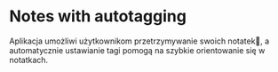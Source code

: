 # Notes with autotagging

Aplikacja umożliwi użytkownikom przetrzymywanie swoich notatek📝, a automatycznie ustawianie tagi pomogą na szybkie orientowanie się w notatkach.
